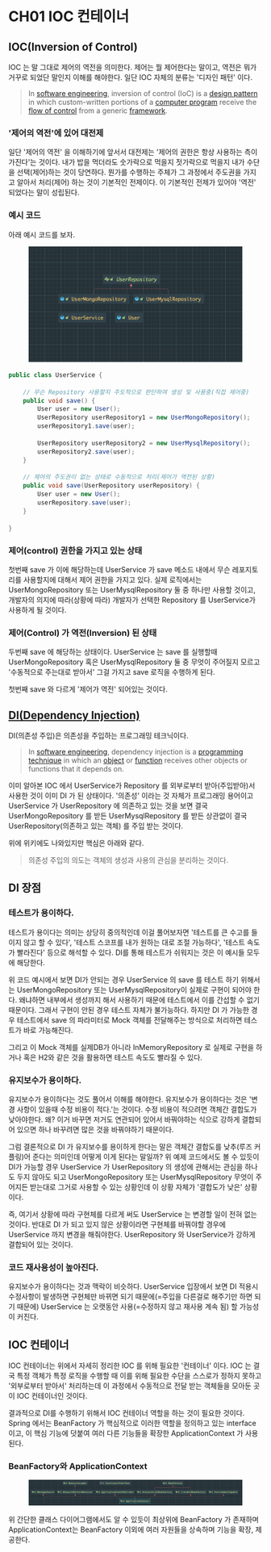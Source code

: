 # CH01 IOC 컨테이너

## IOC(Inversion of Control)

IOC 는 말 그대로 제어의 역전을 의미한다. 제어는 뭘 제어한다는 말이고, 역전은 뭐가 거꾸로 되었단 말인지 이해를 해야한다. 일단 IOC 자체의 분류는 '디자인 패턴' 이다.

> In [software engineering](https://en.wikipedia.org/wiki/Software\_engineering), inversion of control (IoC) is a [design pattern](https://en.wikipedia.org/wiki/Software\_design\_pattern) in which custom-written portions of a [computer program](https://en.wikipedia.org/wiki/Computer\_program) receive the [flow of control](https://en.wikipedia.org/wiki/Control\_flow) from a generic [framework](https://en.wikipedia.org/wiki/Software\_framework).

### '제어의 역전'에 있어 대전제

일단 '제어의 역전' 을 이해하기에 앞서서 대전제는 '제어의 권한은 항상 사용하는 측이 가진다'는 것이다. 내가 밥을 먹더라도 숫가락으로 먹을지 젓가락으로 먹을지 내가 수단을 선택(제어)하는  것이 당연하다. 뭔가를 수행하는 주체가 그 과정에서 주도권을 가지고 알아서 처리(제어) 하는 것이 기본적인 전제이다. 이 기본적인 전제가 있어야 '역전' 되었다는 말이 성립된다.

### 예시 코드

아래 예시 코드를 보자.

<figure><img src="../../.gitbook/assets/image (1) (3) (1).png" alt=""><figcaption></figcaption></figure>

```java
public class UserService {

    // 무슨 Repository 사용할지 주도적으로 판단하여 생성 및 사용중(직접 제어중)
    public void save() {
        User user = new User();
        UserRepository userRepository1 = new UserMongoRepository();
        userRepository1.save(user);

        UserRepository userRepository2 = new UserMysqlRepository();
        userRepository2.save(user);
    }

    // 제어의 주도권이 없는 상태로 수동적으로 처리(제어가 역전된 상황)
    public void save(UserRepository userRepository) {
        User user = new User();
        userRepository.save(user);
    }

}
```

### 제어(control) 권한을 가지고 있는 상태

첫번째 save 가 이에 해당하는데 UserService 가 save 메소드 내에서 무슨 레포지토리를 사용할지에 대해서 제어 권한을 가지고 있다. 실제 로직에서는 UserMongoRepository 또는 UserMysqlRepository 둘 중 하나만 사용할 것이고, 개발자의 의지에 따라(상황에 따라) 개발자가 선택한 Repository 를 UserService가 사용하게 될 것이다.

### 제어(Control) 가 역전(Inversion) 된 상태

두번째 save 에 해당하는 상태이다. UserService 는 save 를 실행할때 UserMongoRepository 혹은 UserMysqlRepository 둘 중 무엇이 주어질지 모르고 '수동적으로 주는대로 받아서' 그걸 가지고 save 로직을 수행하게 된다.

첫번째 save 와 다르게 '제어가 역전' 되어있는 것이다.

## [DI(Dependency Injection)](https://ko.wikipedia.org/wiki/%EC%9D%98%EC%A1%B4%EC%84%B1\_%EC%A3%BC%EC%9E%85)

DI(의존성 주입)은 의존성을 주입하는 프로그래밍 테크닉이다.

> In [software engineering](https://en.wikipedia.org/wiki/Software\_engineering), dependency injection is a [programming technique](https://en.wikipedia.org/w/index.php?title=Software\_programming\_technique\&action=edit\&redlink=1) in which an [object](https://en.wikipedia.org/wiki/Object\_\(computer\_science\)) or [function](https://en.wikipedia.org/wiki/Subroutine) receives other objects or functions that it depends on.

이미 알아본 IOC 에서 UserService가 Repository 를 외부로부터 받아(주입받아)서 사용한 것이 이미 DI 가 된 상태이다. '의존성' 이라는 것 자체가 프로그래밍 용어이고 UserService 가 UserRepository 에 의존하고 있는 것을 보면 결국 UserMongoRepository 를 받든 UserMysqlRepository 를 받든 상관없이 결국 UserRepository(의존하고 있는 객체) 를 주입 받는 것이다.

위에 위키에도 나와있지만 핵심은 아래와 같다.

> 의존성 주입의 의도는 객체의 생성과 사용의 관심을 분리하는 것이다.

## DI 장점

### 테스트가 용이하다.

테스트가 용이다는 의미는 상당히 중의적인데 이걸 풀어보자면 '테스트를 큰 수고를 들이지 않고 할 수 있다', '테스트 스코프를 내가 원하는 대로 조절 가능하다', '테스트 속도가 빨라진다' 등으로 해석할 수 있다. DI를 통해 테스트가 쉬워지는 것은 이 예시들 모두에 해당한다.

위 코드 예시에서 보면 DI가 안되는 경우 UserService 의 save 를 테스트 하기 위해서는 UserMongoRepository 또는 UserMysqlRepository이 실제로 구현이 되어야 한다. 왜냐하면 내부에서 생성까지 해서 사용하기 때문에 테스트에서 이를 간섭할 수 없기 때문이다. 그래서 구현이 안된 경우 테스트 자체가 불가능하다. 하지만 DI 가 가능한 경우 테스트에서 save 의 파라미터로 Mock 객체를 전달해주는 방식으로 처리하면 테스트가 바로 가능해진다.

그리고 이 Mock 객체를 실제DB가 아니라 InMemoryRepository 로 실제로 구현을 하거나 혹은 H2와 같은 것을 활용하면 테스트 속도도 빨라질 수 있다.

### 유지보수가 용이하다.

유지보수가 용이하다는 것도 풀어서 이해를 해야한다. 유지보수가 용이하다는 것은 '변경 사항이 있을때 수정 비용이 적다.'는 것이다. 수정 비용이 적으려면 객체간 결합도가 낮아야한다. 왜? 이거 바꾸면 저거도 연관되어 있어서 바꿔야하는 식으로 강하게 결합되어 있으면 하나 바꾸려면 많은 것을 바꿔야하기 때문이다.

그럼 결론적으로 DI 가 유지보수를 용이하게 한다는 말은 객체간 결합도를 낮추(루즈 커플링)어 준다는 의미인데 어떻게 이게 된다는 말일까? 위 예제 코드에서도 볼 수 있듯이 DI가 가능할 경우 UserService 가 UserRepository 의 생성에 관해서는 관심을 하나도 두지 않아도 되고 UserMongoRepository 또는 UserMysqlRepository 무엇이 주어지든 받는대로 그거로 사용할 수 있는 상황인데 이 상황 자체가 '결합도가 낮은' 상황이다.

즉, 여기서 상황에 따라 구현체를 다르게 써도 UserService 는 변경할 일이 전혀 없는 것이다. 반대로 DI 가 되고 있지 않은 상황이라면 구현체를 바꿔야할 경우에 UserService 까지 변경을 해줘야한다. UserRepository 와 UserService가 강하게 결합되어 있는 것이다.

### 코드 재사용성이 높아진다.

유지보수가 용이하다는 것과 맥락이 비슷하다. UserService 입장에서 보면 DI 적용시 수정사항이 발생하면 구현체만 바뀌면 되기 때문에(=주입을 다른걸로 해주기만 하면 되기 때문에) UserService 는 오랫동안 사용(=수정하지 않고 재사용 계속 됨) 할 가능성이 커진다.

## IOC 컨테이너

IOC 컨테이너는 위에서 자세히 정리한 IOC 를 위해 필요한 '컨테이너' 이다. IOC 는 결국 특정 객체가 특정 로직을 수행할 때 이를 위해 필요한 수단을 스스로가 정하지 못하고 '외부로부터 받아서' 처리하는데 이 과정에서 수동적으로 전달 받는 객체들을 모아둔 곳이 IOC 컨테이너인 것이다.

결과적으로 DI를 수행하기 위해서 IOC 컨테이너 역할을 하는 것이 필요한 것이다. Spring 에서는 BeanFactory 가 핵심적으로 이러한 역할을 정의하고 있는 interface 이고, 이 핵심 기능에 덧붙여 여러 다른 기능들을 확장한 ApplicationContext 가 사용된다.

### BeanFactory와 ApplicationContext

<figure><img src="../../.gitbook/assets/image (15) (1).png" alt=""><figcaption></figcaption></figure>

위 간단한 클래스 다이어그램에서도 알 수 있듯이 최상위에 BeanFactory 가 존재하며 ApplicationContext는 BeanFactory 이외에 여러 자원들을 상속하며 기능을 확장, 제공한다.
